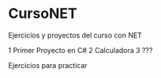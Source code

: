 # CursoNET
Ejercicios y proyectos del curso con NET 

1 Primer Proyecto en C#
2 Calculadora
3 ???

Ejercicios para practicar


